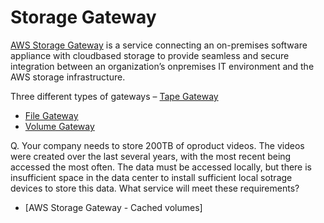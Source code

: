# Storage Gateway
[AWS Storage Gateway]() is a service connecting an on-premises software appliance with cloudbased storage to provide seamless and secure integration between an organization’s onpremises IT environment and the AWS storage infrastructure.

Three different types of gateways 
– [Tape Gateway](https://aws.amazon.com/storagegateway/vtl/) 
- [File Gateway](https://aws.amazon.com/storagegateway/file/)
- [Volume Gateway](https://aws.amazon.com/storagegateway/volume/)

Q. Your company needs to store 200TB of oproduct videos. The videos were created over the last several years, with the most recent being accessed the most often. The data must be accessed locally, but there is insufficient space in the data center to install sufficient local sotrage devices to store this data. What service will meet these requirements? 
- [AWS Storage Gateway - Cached volumes]